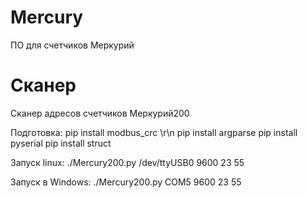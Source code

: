 # Mercury
ПО для счетчиков Меркурий

# Сканер
Сканер адресов счетчиков Меркурий200

Подготовка:
pip install modbus_crc \r\n
pip install argparse
pip install pyserial
pip install struct

Запуск linux:
./Mercury200.py /dev/ttyUSB0 9600 23 55

Запуск в Windows:
./Mercury200.py COM5 9600 23 55
